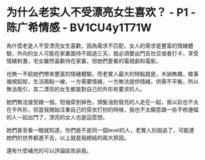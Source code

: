 # 为什么老实人不受漂亮女生喜欢？ - P1 - 陈广希情感 - BV1CU4y1T71W

為什麼老是人不受漂亮女生喜歡，因為需求不匹配，女人的需求是豐富的情緒體驗，外向的女人可能在家裏面待不超過三天，就必須要出門去社交或者打卡，享受情緒刺激，宅女雖然喜歡待在家裏，但她們愛看的電視劇和電影。

也無一不給她們帶來豐富的情緒體驗，而老實人最大的特點就是，木訥無趣，做事循規蹈矩，生活兩點一線，一方需要情緒，一方無法提供情緒，供需不平衡，所以無法吸引，其二漂亮的女生都是對自己的外形有要求的人。

她們無法接受跟一個，短袖穿到掉色，頭髮油到發亮的人走在一起，我以前也不太在乎外形，但當我開始注重自己的穿衣打扮的時候，我也不太願意跟一些不修邊幅的人一起出門了，漂亮的女人也是這麼想。

她們甚至看一眼就知道，你們是不是同一個level的人，老實人別說追了，可能連她們的世界都進不去，以上就是我總結的兩大原因。

還有什麼補充的可以評論區告訴我。